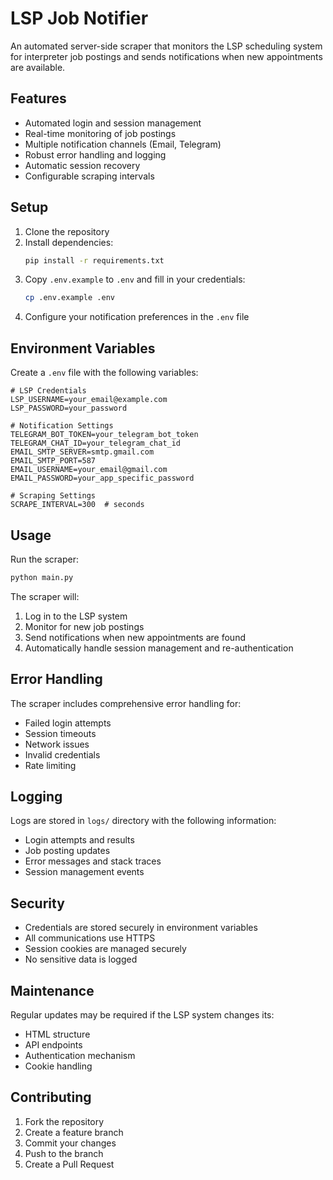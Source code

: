 # LSP Job Notifier

An automated server-side scraper that monitors the LSP scheduling system for interpreter job postings and sends notifications when new appointments are available.

## Features

- Automated login and session management
- Real-time monitoring of job postings
- Multiple notification channels (Email, Telegram)
- Robust error handling and logging
- Automatic session recovery
- Configurable scraping intervals

## Setup

1. Clone the repository
2. Install dependencies:
   ```bash
   pip install -r requirements.txt
   ```
3. Copy `.env.example` to `.env` and fill in your credentials:
   ```bash
   cp .env.example .env
   ```
4. Configure your notification preferences in the `.env` file

## Environment Variables

Create a `.env` file with the following variables:

```
# LSP Credentials
LSP_USERNAME=your_email@example.com
LSP_PASSWORD=your_password

# Notification Settings
TELEGRAM_BOT_TOKEN=your_telegram_bot_token
TELEGRAM_CHAT_ID=your_telegram_chat_id
EMAIL_SMTP_SERVER=smtp.gmail.com
EMAIL_SMTP_PORT=587
EMAIL_USERNAME=your_email@gmail.com
EMAIL_PASSWORD=your_app_specific_password

# Scraping Settings
SCRAPE_INTERVAL=300  # seconds
```

## Usage

Run the scraper:
```bash
python main.py
```

The scraper will:
1. Log in to the LSP system
2. Monitor for new job postings
3. Send notifications when new appointments are found
4. Automatically handle session management and re-authentication

## Error Handling

The scraper includes comprehensive error handling for:
- Failed login attempts
- Session timeouts
- Network issues
- Invalid credentials
- Rate limiting

## Logging

Logs are stored in `logs/` directory with the following information:
- Login attempts and results
- Job posting updates
- Error messages and stack traces
- Session management events

## Security

- Credentials are stored securely in environment variables
- All communications use HTTPS
- Session cookies are managed securely
- No sensitive data is logged

## Maintenance

Regular updates may be required if the LSP system changes its:
- HTML structure
- API endpoints
- Authentication mechanism
- Cookie handling

## Contributing

1. Fork the repository
2. Create a feature branch
3. Commit your changes
4. Push to the branch
5. Create a Pull Request 